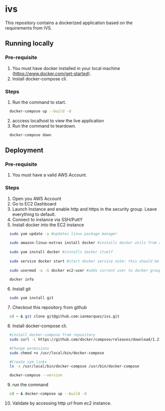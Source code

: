 # ivs
This repository contains a dockerized application based on the requirements from IVS.

## Running locally
### Pre-requisite
1. You must have docker installed in your local machine (https://www.docker.com/get-started).
2. Install docker-compose cli.

### Steps
1. Run the command to start.
  ```sh
    docker-compose up --build -d
  ```
2. acccess localhost to view the live application
3. Run the command to teardown.
  ```sh
    docker-compose down
  ```

## Deployment

### Pre-requisite
1. You must have a valid AWS Account.

### Steps
1. Open you AWS Account
2. Go to EC2 Dashboard
3. Launch Instance and enable http and https in the security group. Leave everything to default.
4. Connect to instance via SSH/PuttY
5. Install docker into the EC2 instance
  ```sh
    sudo yum update -y #updates linux package manager
    
    sudo amazon-linux-extras install docker #installs docker utils from aws repo
    
    sudo yum install docker #installs docker itself
    
    sudo service docker start #start docker service note: this should be run every reboot of instance.
    
    sudo usermod -a -G docker ec2-user #adds current user to docker group
    
    docker info 
  ```
6. Install git 
  ```sh
    sudo yum install git
  ```
7. Checkout this repository from github
  ```sh
    cd ~ & git clone git@github.com:ianmarquez/ivs.git
  ```
8. Install docker-compose cli.
  ```sh
    #install docker-compose from repository
    sudo curl -L https://github.com/docker/compose/releases/download/1.21.0/docker-compose-`uname -s`-`uname -m` | sudo tee /usr/local/bin/docker-compose > /dev/null

    #Change permisions
    sudo chmod +x /usr/local/bin/docker-compose

    #Create sym links
    ln -s /usr/local/bin/docker-compose /usr/bin/docker-compose

    docker-compose --version
  ```
9. run the command 

  ```sh
    cd ~ & docker-compose up --build -d
  ```
10. Validate by accessing http url from ec2 instance.